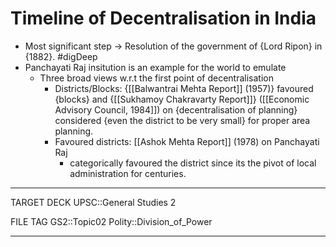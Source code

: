 # Timeline of Decentralisation in India

* Most significant step -> Resolution of the government of {Lord Ripon} in {1882}. #digDeep 
* Panchayati Raj insitution is an example for the world to emulate
	* Three broad views w.r.t the first point of decentralisation
		* Districts/Blocks: {[[Balwantrai Mehta Report]] (1957)} favoured {blocks} and {[[Sukhamoy Chakravarty Report]]} ([[Economic Advisory Council, 1984]]) on {decentralisation of planning} considered {even the district to be very small} for proper area planning.
		* Favoured districts:  [[Ashok Mehta Report]] (1978) on Panchayati Raj
			* categorically favoured the district since its the pivot of local administration for centuries.
	
---
TARGET DECK
UPSC::General Studies 2

FILE TAG
GS2::Topic02 Polity::Division_of_Power

---
